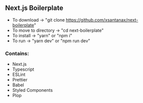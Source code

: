 ## Next.js Boilerplate

- To download -> "git clone https://github.com/xsantanax/next-boilerplate"
- To move to directory -> "cd next-boilerplate"
- To install -> "yarn" or "npm i"
- To run -> "yarn dev" or "npm run dev"

### Contains:
- Next.js
- Typescript
- ESLint
- Prettier
- Babel
- Styled Components
- Plop